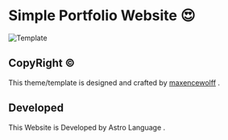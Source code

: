 # Simple Portfolio Website 😍

![Template](https://img001.prntscr.com/file/img001/Mi9fDhNrTaq21GUUYbpcRw.png)

## CopyRight ©

This theme/template is designed and crafted by [maxencewolff](https://www.maxencewolff.com) .

## Developed

This Website is Developed by Astro Language .